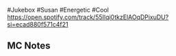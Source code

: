 #Jukebox #Susan #Energetic #Cool
https://open.spotify.com/track/55Ilqi0tkzElAOqDPixuDU?si=ecad880f571c4f21
## MC Notes